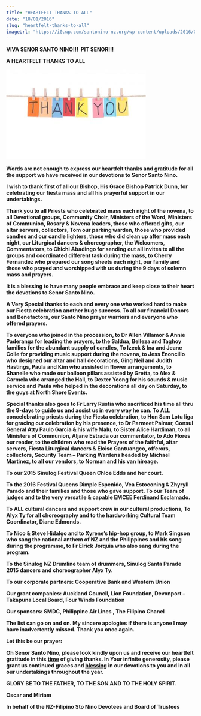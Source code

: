 ```yaml
---
title: "HEARTFELT THANKS TO ALL"
date: "18/01/2016"
slug: "heartfelt-thanks-to-all"
imageUrl: "https://i0.wp.com/santonino-nz.org/wp-content/uploads/2016/01/12565544_10208634069027676_187093246240062993_n.jpg?resize=373%2C239"
---
```


**VIVA SENOR SANTO NINO!!!  PIT SENOR!!!**

**A HEARTFELT THANKS TO ALL**

![12565544_10208634069027676_187093246240062993_n](assets\images\12565544_10208634069027676_187093246240062993_n.jpg)

**Words are not enough to express our heartfelt thanks and gratitude for all the support we have received in our devotions to Senor Santo Nino.**

**I wish to thank first of all our Bishop, His Grace Bishop Patrick Dunn, for celebrating our fiesta mass and all his prayerful support in our undertakings.**

**Thank you to all Priests who celebrated mass each night of the novena, to all Devotional groups, Community Choir, Ministers of the Word, Ministers of Communion, Rosary & Novena leaders, those who offered gifts, our altar servers, collectors, Tom our parking warden, those who provided candles and our candle lighters, those who did clean up after mass each night, our Liturgical dancers & choreographer, the Welcomers, Commentators, to Chichi Abadingo for sending out all invites to all the groups and coordinated different task during the mass, to Cherry Fernandez who prepared our song sheets each night, our family and those who prayed and worshipped with us during the 9 days of solemn mass and prayers.**

**It is a blessing to have many people embrace and keep close to their heart the devotions to Senor Santo Nino.**

**A Very Special thanks to each and every one who worked hard to make our Fiesta celebration another huge success. To all our financial Donors and Benefactors, our Santo Nino prayer warriors and everyone who offered prayers.**

**To everyone who joined in the procession, to Dr Allen Villamor & Annie Paderanga for leading the prayers, to the Saldua, Belleza and Taghoy families for the abundant supply of candles, To Izeck & Ina and Jeane Colle for providing music support during the novena, to Jess Enoncillo who designed our altar and hall decorations, Ging Neil and Judith Hastings, Paula and Kim who assisted in flower arrangements, to Shanelle who made our balloon pillars assisted by Gretta, to Alex & Carmela who arranged the Hall, to Dexter Ycong for his sounds & music service and Paula who helped in the decorations all day on Saturday, to the guys at North Shore Events.**

**Special thanks also goes to Fr Larry Rustia who sacrificed his time all thru the 9-days to guide us and assist us in every way he can. To ALL concelebrating priests during the Fiesta celebration, to Hon Sam Lotu Iiga for gracing our celebration by his presence, to Dr Parmeet Palmar, Consul General Atty Paulo Garcia & his wife Malu, to Sister Alice Hardiman, to all Ministers of Communion, Aljane Estrada our commentator, to Ado Flores our reader, to the children who read the Prayers of the faithful, altar servers, Fiesta Liturgical dancers & Eloise Gantuangco, offerors, collectors, Security Team – Parking Wardens headed by Michael Martinez, to all our vendors, to Norman and his van hireage.**

**To our 2015 Sinulog Festival Queen Chloe Edds and her court.**

**To the 2016 Festival Queens Dimple Espenido, Vea Estoconing & Zhyryll Parado and their families and those who gave support. To our Team of judges and to the very versatile & capable EMCEE Ferdinand Esclamado.**

**To ALL cultural dancers and support crew in our cultural productions, To Alyx Ty for all choreography and to the hardworking Cultural Team Coordinator, Diane Edmonds.**

**To Nico & Steve Hidalgo and to Xyrene’s hip-hop group, to Mark Singson who sang the national anthem of NZ and the Philippines and his song during the programme, to Fr Elrick Jorquia who also sang during the program.**

**To the Sinulog NZ Drumline team of drummers, Sinulog Santa Parade 2015 dancers and choreographer Alyx Ty.**

**To our corporate partners: Cooperative Bank and Western Union**

**Our grant companies: Auckland Council, Lion Foundation, Devonport – Takapuna Local Board, Four Winds Foundation**

**Our sponsors: SMDC, Philippine Air Lines , The Filipino Chanel**

**The list can go on and on. My sincere apologies if there is anyone I may have inadvertently missed. Thank you once again.**

**Let this be our prayer:**

**Oh Senor Santo Nino, please look kindly upon us and receive our heartfelt gratitude in this** **[time](http://www.catholic.org/encyclopedia/view.php?id=11571) of giving thanks. In Your infinite generosity, please grant us continued graces and [blessing](http://www.catholic.org/encyclopedia/view.php?id=1948) in our devotions to you and in all our undertakings throughout the year.**

**GLORY BE TO THE FATHER, TO THE SON AND TO THE HOLY SPIRIT.**

**Oscar and Miriam**

**In behalf of the NZ-Filipino Sto Nino Devotees and Board of Trustees**